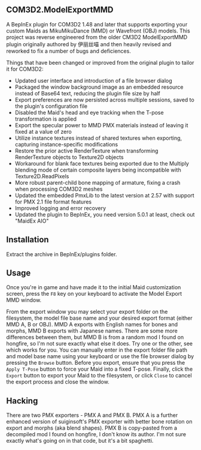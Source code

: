 COM3D2.ModelExportMMD
-------------------------------------------------------------------------------
A BepInEx plugin for COM3D2 1.48 and later that supports exporting your custom Maids as MikuMikuDance (MMD) or Wavefront (OBJ) models. This project was reverse engineered from the older CM3D2 ModelExportMMD plugin originally authored by 伊丽丝喵 and then heavily revised and reworked to fix a number of bugs and deficiences.

Things that have been changed or improved from the original plugin to tailor it for COM3D2:

- Updated user interface and introduction of a file browser dialog
- Packaged the window background image as an embedded resource instead of Base64 text, reducing the plugin file size by half
- Export preferences are now persisted across multiple sessions, saved to the plugin's configuration file
- Disabled the Maid's head and eye tracking when the T-pose transformation is applied
- Export the specular power to MMD PMX materials instead of leaving it fixed at a value of zero
- Utilize instance textures instead of shared textures when exporting, capturing instance-specific modifications
- Restore the prior active RenderTexture when transforming RenderTexture objects to Texture2D objects
- Workaround for blank face textures being exported due to the Multiply blending mode of certain composite layers being incompatible with Texture2D.ReadPixels
- More robust parent-child bone mapping of armature, fixing a crash when processing COM3D2 meshes
- Updated the embedded PmxLib to the latest version at 2.57 with support for PMX 2.1 file format features
- Improved logging and error recovery
- Updated the plugin to BepInEx, you need version 5.0.1 at least, check out "MaidEx AIO"

Installation
-------------------------------------------------------------------------------
Extract the archive in BepInEx/plugins folder.

Usage
-------------------------------------------------------------------------------
Once you're in game and have made it to the initial Maid customization screen, press the `F8` key on your keyboard to activate the Model Export MMD window.

From the export window you may select your export folder on the filesystem, the model file base name and your desired export format (either MMD A, B or OBJ). MMD A exports with English names for bones and morphs, MMD B exports with Japanese names. There are some more differences between them, but MMD B is from a random mod I found on hongfire, so I'm not sure exactly what else it does. Try one or the other, see which works for you. You can manually enter in the export folder file path and model base name using your keyboard or use the file browser dialog by pressing the `Browse` button. Before you export, ensure that you press the `Apply T-Pose` button to force your Maid into a fixed T-pose. Finally, click the `Export` button to export your Maid to the filesystem, or click `Close` to cancel the export process and close the window.

Hacking
-------------------------------------------------------------------------------
There are two PMX exporters - PMX A and PMX B. PMX A is a further enhanced version of suiginsoft's PMX exporter with better bone rotation on export and morphs (aka blend shapes). PMX B is copy-pasted from a decompiled mod I found on hongfire, I don't know its author. I'm not sure exactly what's going on in that code, but it's a bit spaghetti.

